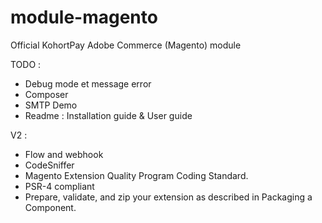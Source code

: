 # module-magento

Official KohortPay Adobe Commerce (Magento) module

TODO :
- Debug mode et message error
- Composer
- SMTP Demo
- Readme : Installation guide & User guide


V2 : 
- Flow and webhook
- CodeSniffer
- Magento Extension Quality Program Coding Standard.
- PSR-4 compliant
- Prepare, validate, and zip your extension as described in Packaging a Component.